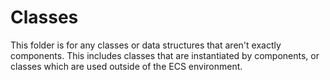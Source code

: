 # Classes

This folder is for any classes or data structures that aren't exactly
components. This includes classes that are instantiated by components, or
classes which are used outside of the ECS environment.
